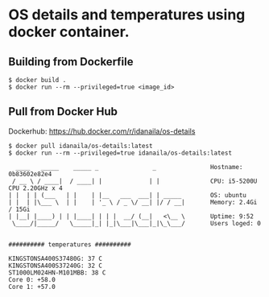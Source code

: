 # OS details and temperatures using docker container.

## Building from Dockerfile
```
$ docker build .
$ docker run --rm --privileged=true <image_id>
```
## Pull from Docker Hub

Dockerhub:
https://hub.docker.com/r/idanaila/os-details

```
$ docker pull idanaila/os-details:latest
$ docker run --rm --privileged=true idanaila/os-details:latest

  ____   _____    _____ _               _               Hostname: 0b83602e82e4
 / __ \ / ____|  / ____| |             | |              CPU: i5-5200U CPU 2.20GHz x 4
| |  | | (___   | |    | |__   ___  ___| | _____        OS: ubuntu
| |  | |\___ \  | |    | '_ \ / _ \/ __| |/ / __|       Memory: 2.4Gi / 15Gi
| |__| |____) | | |____| | | |  __/ (__|   <\__ \       Uptime: 9:52
 \____/|_____/   \_____|_| |_|\___|\___|_|\_\___/       Users loged: 0


########## temperatures ##########

KINGSTONSA400S37480G: 37 C
KINGSTONSA400S37240G: 32 C
ST1000LM024HN-M101MBB: 38 C
Core 0: +58.0
Core 1: +57.0

```
